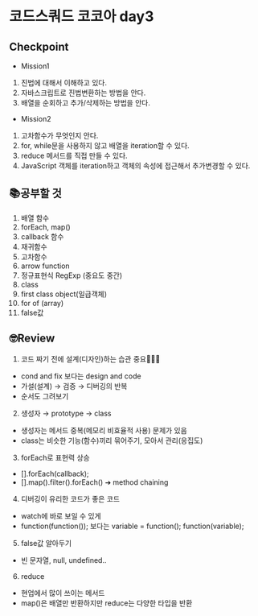 # 코드스쿼드 코코아 day3
## Checkpoint
- Mission1
1. 진법에 대해서 이해하고 있다.
2. 자바스크립트로 진법변환하는 방법을 안다.
3. 배열을 순회하고 추가/삭제하는 방법을 안다.
   
- Mission2
1. 고차함수가 무엇인지 안다.
2. for, while문을 사용하지 않고 배열을 iteration할 수 있다.
3. reduce 메서드를 직접 만들 수 있다.
4. JavaScript 객체를 iteration하고 객체의 속성에 접근해서 추가변경할 수 있다.

## 📚공부할 것
1. 배열 함수
2. forEach, map()
3. callback 함수
4. 재귀함수
5. 고차함수   
6. arrow function
7. 정규표현식 RegExp (중요도 중간)
8. class
9. first class object(일급객체)
10. for of (array)
11. false값

## 🤓Review
1. 코드 짜기 전에 설계(디자인)하는 습관 중요📌📌📌
 - cond and fix 보다는 design and code
 - 가설(설계) → 검증 → 디버깅의 반복
 - 순서도 그려보기
2. 생성자 → prototype → class 
 - 생성자는 메서드 중복(메모리 비효율적 사용) 문제가 있음
 - class는 비슷한 기능(함수)끼리 묶어주기, 모아서 관리(응집도)
3. forEach로 표현력 상승
 - [].forEach(callback);
 - [].map().filter().forEach() ➔ method chaining
4. 디버깅이 유리한 코드가 좋은 코드
 - watch에 바로 보일 수 있게
 - function(function()); 보다는 variable = function(); function(variable);
5. false값 알아두기
 - 빈 문자열, null, undefined..
6. reduce
 - 현업에서 많이 쓰이는 메서드
 - map()은 배열만 반환하지만 reduce는 다양한 타입을 반환

